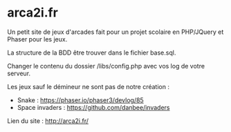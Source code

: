 # arca2i.fr
Un petit site de jeux d'arcades fait pour un projet scolaire en PHP/JQuery et Phaser pour les jeux.

La structure de la BDD être trouver dans le fichier base.sql.

Changer le contenu du dossier /libs/config.php avec vos log de votre serveur.

Les jeux sauf le démineur ne sont pas de notre création : 
  - Snake : https://phaser.io/phaser3/devlog/85
  - Space invaders : https://github.com/danbee/invaders

Lien du site : http://arca2i.fr/

